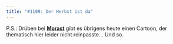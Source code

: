 ```yaml
---
title: "#1109: Der Herbst ist da"
---
```


P.S.:
Drüben bei <a href="http://morast.twoday.net/"><strong>Morast</strong></a> gibt es übrigens heute einen Cartoon, der thematisch hier leider nicht reinpasste...
Und so.


